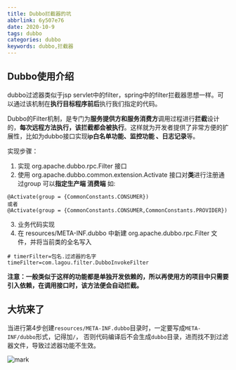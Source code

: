 ```yaml
---
title: Dubbo拦截器的坑
abbrlink: 6y507e76
date: 2020-10-9
tags: dubbo
categories: dubbo
keywords: dubbo,拦截器
---
```

## Dubbo使用介绍

dubbo过滤器类似于jsp servlet中的filter，spring中的filter拦截器思想一样。可以通过该机制在**执行目标程序前后**执行我们指定的代码。

Dubbo的Filter机制，是专门为**服务提供方和服务消费方**调用过程进行**拦截**设计的，**每次远程方法执行，该拦截都会被执行**。这样就为开发者提供了非常方便的扩展性，比如为dubbo接口实现**ip白名单功能、监控功能 、日志记录**等。

实现步骤：

1. 实现 org.apache.dubbo.rpc.Filter 接口
2. 使用 org.apache.dubbo.common.extension.Activate 接口对**类**进行注册通过group 可以**指定生产端 消费端** 如: 

```
@Activate(group = {CommonConstants.CONSUMER})
或者
@Activate(group = {CommonConstants.CONSUMER,CommonConstants.PROVIDER})
```

3. 业务代码实现
4. 在 resources/META-INF.dubbo 中新建 org.apache.dubbo.rpc.Filter 文件，并将当前类的全名写入

```
# timerFilter=包名.过滤器的名字
timeFilter=com.lagou.filter.DubboInvokeFilter
```

**注意：一般类似于这样的功能都是单独开发依赖的，所以再使用方的项目中只需要引入依赖，在调用接口时，该方法便会自动拦截。**



## 大坑来了

当进行第4步创建`resources/META-INF.dubbo`目录时，一定要写成`META-INF/dubbo`形式，记得加`/`， 否则代码编译后不会生成`dubbo`目录，进而找不到过滤器文件，导致过滤器功能不生效。



![mark](http://blog.xuejiangtao.com/blog/20201009/cNLgak7XCk38.png?imageslim)